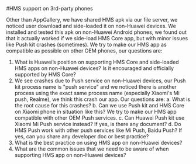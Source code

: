 #HMS support on 3rd-party phones

Other than AppGallery, we have shared HMS apk via our file server, we noticed user download and side-loaded it on non-Huawei devices. We installed and tested this apk on non-Huawei Android phones, we found out that it actually worked if we side-load HMS Core app, but with minor issues like Push kit crashes (sometimes). We try to make our HMS app as compatible as possible on other OEM phones, our questions are:

1. What is Huawei’s position on supporting HMS Core and side-loaded HMS apps on non-Huawei devices? Is it encouraged and officially supported by HMS Core?
2. We see crashes due to Push service on non-Huawei devices, our Push kit process name is "push service" and we noticed there is another process using the exact same process name (especially Xiaomi's Mi push, Realme), we think this crash our app. Our questions are:
    a. What is the root cause for this crashes?
    b. Can we use Push kit and HMS Core on Xiaomi phone in situation like this? We try to make our HMS app compatible with other OEM Push services.
    c. Can Huawei Push kit use Xiaomi Mi Push service instead? If yes, is there any document?
    d. Do HMS Push work with other push services like Mi Push, Baidu Push? If yes, can you share any developer doc or best practice?
3. What is the best practice on using HMS app on non-Huawei devices?
4. What are the common issues that we need to be aware of when supporting HMS app on non-Huawei devices?
